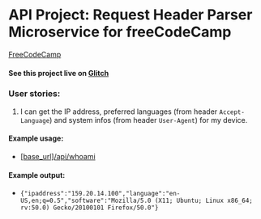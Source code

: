 # API Project: Request Header Parser Microservice for freeCodeCamp

[FreeCodeCamp](https://www.freecodecamp.org/)
#### See this project live on [Glitch](https://tough-need.glitch.me/)

### User stories:
1. I can get the IP address, preferred languages (from header `Accept-Language`) and system infos (from header `User-Agent`) for my device.

#### Example usage:
* [[base_url]/api/whoami](https://tough-need.glitch.me/api/whoami)

#### Example output:
* `{"ipaddress":"159.20.14.100","language":"en-US,en;q=0.5","software":"Mozilla/5.0 (X11; Ubuntu; Linux x86_64; rv:50.0) Gecko/20100101 Firefox/50.0"}`
